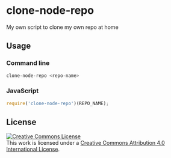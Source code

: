 
# clone-node-repo
My own script to clone my own repo at home

## Usage

### Command line

```bash
clone-node-repo <repo-name>
```

### JavaScript

```javascript
require('clone-node-repo')(REPO_NAME);
```

## License

<a rel="license" href="http://creativecommons.org/licenses/by/4.0/">
<img alt="Creative Commons License" style="border-width:0" src="https://i.creativecommons.org/l/by/4.0/88x31.png" />
</a>
<br />
This work is licensed under a <a rel="license" href="http://creativecommons.org/licenses/by/4.0/">Creative Commons Attribution 4.0 International License</a>.
